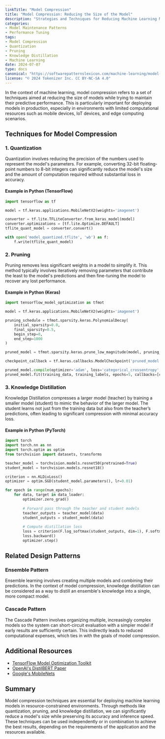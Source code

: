 ```yaml
---
linkTitle: "Model Compression"
title: "Model Compression: Reducing the Size of the Model"
description: "Strategies and Techniques for Reducing Machine Learning Model Size for Improved Performance."
categories:
- Model Maintenance Patterns
- Performance Tuning
tags:
- Model Compression
- Quantization
- Pruning
- Knowledge Distillation
- Machine Learning
date: 2024-07-07
type: docs
canonical: "https://softwarepatternslexicon.com/machine-learning/model-maintenance-patterns/performance-tuning/model-compression"
license: "© 2024 Tokenizer Inc. CC BY-NC-SA 4.0"
---
```



In the context of machine learning, model compression refers to a set of techniques aimed at reducing the size of models while trying to maintain their predictive performance. This is particularly important for deploying models in production, especially in environments with limited computational resources such as mobile devices, IoT devices, and edge computing scenarios. 

## Techniques for Model Compression

### 1. Quantization
Quantization involves reducing the precision of the numbers used to represent the model's parameters. For example, converting 32-bit floating-point numbers to 8-bit integers can significantly reduce the model's size and the amount of computation required without substantial loss in accuracy.

#### Example in Python (TensorFlow)
```python
import tensorflow as tf

model = tf.keras.applications.MobileNetV2(weights='imagenet')

converter = tf.lite.TFLiteConverter.from_keras_model(model)
converter.optimizations = [tf.lite.Optimize.DEFAULT]
tflite_quant_model = converter.convert()

with open('model_quantized.tflite', 'wb') as f:
    f.write(tflite_quant_model)
```

### 2. Pruning
Pruning removes less significant weights in a model to simplify it. This method typically involves iteratively removing parameters that contribute the least to the model's predictions and then fine-tuning the model to recover any lost performance.

#### Example in Python (Keras)
```python
import tensorflow_model_optimization as tfmot

model = tf.keras.applications.MobileNetV2(weights='imagenet')

pruning_schedule = tfmot.sparsity.keras.PolynomialDecay(
    initial_sparsity=0.0,
    final_sparsity=0.5,
    begin_step=0,
    end_step=1000
)

pruned_model = tfmot.sparsity.keras.prune_low_magnitude(model, pruning_schedule=pruning_schedule)

checkpoint_callback = tf.keras.callbacks.ModelCheckpoint('pruned_model.h5')

pruned_model.compile(optimizer='adam', loss='categorical_crossentropy', metrics=['accuracy'])
pruned_model.fit(training_data, training_labels, epochs=5, callbacks=[checkpoint_callback])
```

### 3. Knowledge Distillation
Knowledge Distillation compresses a larger model (teacher) by training a smaller model (student) to mimic the behavior of the larger model. The student learns not just from the training data but also from the teacher’s predictions, often leading to significant compression with minimal accuracy loss.

#### Example in Python (PyTorch)
```python
import torch
import torch.nn as nn
import torch.optim as optim
from torchvision import datasets, transforms

teacher_model = torchvision.models.resnet50(pretrained=True)
student_model = torchvision.models.resnet18()

criterion = nn.KLDivLoss()
optimizer = optim.SGD(student_model.parameters(), lr=0.01)

for epoch in range(num_epochs):
    for data, target in data_loader:
        optimizer.zero_grad()
        
        # Forward pass through the teacher and student models
        teacher_outputs = teacher_model(data)
        student_outputs = student_model(data)
        
        # Compute distillation loss
        loss = criterion(F.log_softmax(student_outputs, dim=1), F.softmax(teacher_outputs, dim=1))
        loss.backward()
        optimizer.step()
```

## Related Design Patterns

### Ensemble Pattern
Ensemble learning involves creating multiple models and combining their predictions. In the context of model compression, knowledge distillation can be considered as a way to distill an ensemble's knowledge into a single, more compact model.

### Cascade Pattern
The Cascade Pattern involves organizing multiple, increasingly complex models so the system can short-circuit evaluation with a simpler model if early results are sufficiently certain. This indirectly leads to reduced computational expenses, which ties in with the goals of model compression.

## Additional Resources
- [TensorFlow Model Optimization Toolkit](https://www.tensorflow.org/model_optimization)
- [OpenAI's DistilBERT Paper](https://arxiv.org/abs/1910.01108)
- [Google's MobileNets](https://arxiv.org/abs/1704.04861)

## Summary
Model compression techniques are essential for deploying machine learning models in resource-constrained environments. Through methods like quantization, pruning, and knowledge distillation, we can significantly reduce a model's size while preserving its accuracy and inference speed. These techniques can be used independently or in combination to achieve the best results, depending on the requirements of the application and the resources available.
